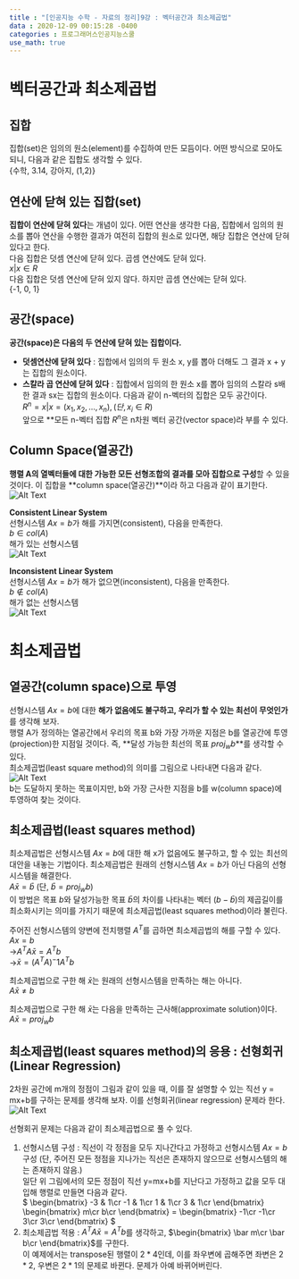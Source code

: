 ```yaml
---
title : "[인공지능 수학 - 자료의 정리]9강 : 벡터공간과 최소제곱법"
data : 2020-12-09 00:15:28 -0400
categories : 프로그래머스인공지능스쿨
use_math: true
---
```

# 벡터공간과 최소제곱법
## 집합
집합(set)은 임의의 원소(element)를 수집하여 만든 모듬이다. 어떤 방식으로 모아도 되니, 다음과 같은 집합도 생각할 수 있다.  
{수학, 3.14, 강아지, (1,2)}  
  
## 연산에 닫혀 있는 집합(set)
**집합이 연산에 닫혀 있다**는 개념이 있다. 어떤 연산을 생각한 다음, 집합에서 임의의 원소를 뽑아 연산을 수행한 결과가 여전히 집합의 원소로 있다면, 해당 집합은 연산에 닫혀 있다고 한다.  
다음 집합은 덧셈 연산에 닫혀 있다. 곱셈 연산에도 닫혀 있다.  
${x | x \in R}$  
다음 집합은 덧셈 연산에 닫혀 있지 않다. 하지만 곱셈 연산에는 닫혀 있다.  
{-1, 0, 1}  
  
## 공간(space)
**공간(space)은 다음의 두 연산에 닫혀 있는 집합이다.**  
- **덧셈연산에 닫혀 있다** : 집합에서 임의의 두 원소 x, y를 뽑아 더해도 그 결과 x + y는 집합의 원소이다.
- **스칼라 곱 연산에 닫혀 있다** : 집합에서 임의의 한 원소 x를 뽑아 임의의 스칼라 s배 한 결과 sx는 집합의 원소이다.
다음과 같이 n-벡터의 집합은 모두 공간이다.  
$R^n = {x|x = (x_1, x_2, \dots, x_n), (단, x_i \in R)}$  
앞으로 **모든 n-벡터 집합 $R^n$은 n차원 벡터 공간(vector space)라 부를 수 있다.  
  
## Column Space(열공간)
**행렬 A의 열벡터들에 대한 가능한 모든 선형조합의 결과를 모아 집합으로 구성**할 수 있을 것이다. 이 집합을 **column space(열공간)**이라 하고 다음과 같이 표기한다.  
![Alt Text](/assets/images/20201209/18.png)  
  
**Consistent Linear System**  
선형시스템 $Ax = b$가 해를 가지면(consistent), 다음을 만족한다.  
$b \in col(A)$  
해가 있는 선형시스템  
![Alt Text](/assets/images/20201209/19.png)  
  
**Inconsistent Linear System**  
선형시스템 $Ax = b$가 해가 없으면(inconsistent), 다음을 만족한다.  
$b \notin col(A)$  
해가 없는 선형시스템  
![Alt Text](/assets/images/20201209/20.png)  
  


# 최소제곱법
## 열공간(column space)으로 투영
선형시스템 $Ax = b$에 대한 **해가 없음에도 불구하고, 우리가 할 수 있는 최선이 무엇인가**를 생각해 보자.  
행렬 A가 정의하는 열공간에서 우리의 목표 b와 가장 가까운 지점은 b를 열공간에 투영(projection)한 지점일 것이다. 즉, **달성 가능한 최선의 목표 $proj_wb$**를 생각할 수 있다.  
최소제곱법(least square method)의 의미를 그림으로 나타내면 다음과 같다.  
![Alt Text](/assets/images/20201209/21.png)  
b는 도달하지 못하는 목표이지만, b와 가장 근사한 지점을 b를 w(column space)에 투영하여 찾는 것이다.  
  
## 최소제곱법(least squares method)
최소제곱법은 선형시스템 $Ax = b$에 대한 해 x가 없음에도 불구하고, 할 수 있는 최선의 대안을 내놓는 기법이다. 최소제곱법은 원래의 선형시스템 $Ax = b$가 아닌 다음의 선형시스템을 해결한다.  
$A\bar x = \bar b$ (단, $\bar b = proj_wb$)  
이 방법은 목표 $b$와 달성가능한 목표 $\bar b$의 차이를 나타내는 벡터 $(b - \bar b)$의 제곱길이를 최소화시키는 의미를 가지기 때문에 최소제곱법(least squares method)이라 불린다.  
  
주어진 선형시스템의 양변에 전치행렬 $A^T$를 곱하면 최소제곱법의 해를 구할 수 있다.  
$Ax = b$  
->$A^TA\bar x = A^Tb$  
->$\bar x = (A^TA)^-1A^Tb$  
  
최소제곱법으로 구한 해 $\bar x$는 원래의 선형시스템을 만족하는 해는 아니다.  
$A\bar x \neq b$  
  
최소제곱법으로 구한 해 $\bar x$는 다음을 만족하는 근사해(approximate solution)이다.  
$A\bar x = proj_wb$  
  
## 최소제곱법(least squares method)의 응용 : 선형회귀(Linear Regression)
2차원 공간에 m개의 정점이 그림과 같이 있을 때, 이를 잘 설명할 수 있는 직선 y = mx+b를 구하는 문제를 생각해 보자. 이를 선형회귀(linear regression) 문제라 한다.  
![Alt Text](/assets/images/20201209/22.png)  
  
선형회귀 문제는 다음과 같이 최소제곱법으로 풀 수 있다.  
1. 선형시스템 구성 : 직선이 각 정점을 모두 지나간다고 가정하고 선형시스템 $Ax = b$ 구성 (단, 주어진 모든 정점을 지나가는 직선은 존재하지 않으므로 선형시스템의 해는 존재하지 않음.)  
일단 위 그림에서의 모든 정점이 직선 y=mx+b를 지난다고 가정하고 값을 모두 대입해 행렬로 만들면 다음과 같다.  
$
\begin{bmatrix}
-3 & 1\cr
-1 & 1\cr
1 & 1\cr
3 & 1\cr
\end{bmatrix}
\begin{bmatrix}
m\cr
b\cr
\end{bmatrix}
=
\begin{bmatrix}
-1\cr
-1\cr
3\cr
3\cr
\end{bmatrix}
$  
2. 최소제곱법 적용 : $A^TA\bar x = A^Tb$를 생각하고, $\begin{bmatrix}
\bar m\cr
\bar b\cr
\end{bmatrix}$를 구한다.  
이 예제에서는 transpose된 행렬이 $2 * 4$인데, 이를 좌우변에 곱해주면 좌변은 $2 * 2$, 우변은 $2 * 1$의 문제로 바뀐다. 문제가 아예 바뀌어버린다.